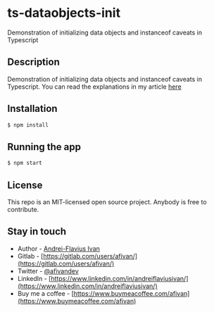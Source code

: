 # ts-dataobjects-init
Demonstration of initializing data objects and instanceof caveats in Typescript

## Description

Demonstration of initializing data objects and instanceof caveats in Typescript. 
You can read the explanations in my article [here](https://afivan.com/2021/12/02/typescript-object-initialization-and-instanceof-operator-caveat)


## Installation

```bash
$ npm install
```

## Running the app

```bash
$ npm start
```

## License

This repo is an MIT-licensed open source project. Anybody is free to contribute.

## Stay in touch

- Author - [Andrei-Flavius Ivan](https://afivan.com)
- Gitlab - [https://gitlab.com/users/afivan/](https://gitlab.com/users/afivan/)
- Twitter - [@afivandev](https://twitter.com/afivandev)
- LinkedIn - [https://www.linkedin.com/in/andreiflaviusivan/](https://www.linkedin.com/in/andreiflaviusivan/)
- Buy me a coffee - [https://www.buymeacoffee.com/afivan](https://www.buymeacoffee.com/afivan)
